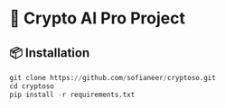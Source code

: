 # 🚀 Crypto AI Pro Project

## 📦 Installation
```python
git clone https://github.com/sofianeer/cryptoso.git
cd cryptoso
pip install -r requirements.txt